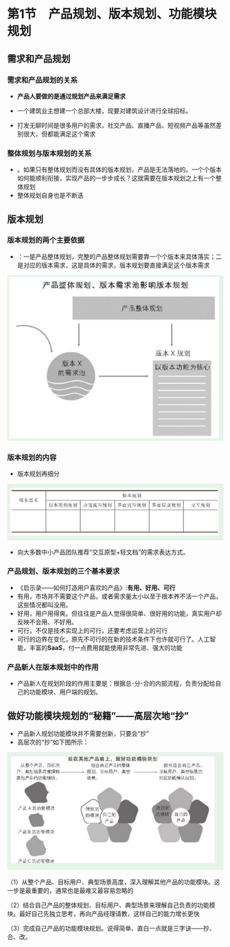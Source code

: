# 第1节　产品规划、版本规划、功能模块规划

## 需求和产品规划

### 需求和产品规划的关系

* **产品人要做的是通过规划产品来满足需求**

* 一个建筑业主想建一个总部大楼，现要对建筑设计进行全球招标。
* 打发无聊时间是很多用户的需求，社交产品、直播产品、短视频产品等虽然差别很大，但都能满足这个需求

### 整体规划与版本规划的关系

* 。如果只有整体规划而没有具体的版本规划，产品是无法落地的。一个个版本如何能顺利衔接，实现产品的一步步成长？这就需要在版本规划之上有一个整体规划
* 整体规划自身也是不断迭

## 版本规划

### 版本规划的两个主要依据

* ：一是产品整体规划，完整的产品整体规划需要靠一个个版本来具体落实；二是对应的版本需求，这是具体的需求，版本规划要直接满足这个版本需求

![image-20200318142321762](image-20200318142321762.png)

### 版本规划的内容

* 版本规划再细分

![image-20200318142515307](image-20200318142515307.png)

* 向大多数中小产品团队推荐“交互原型+轻文档”的需求表达方式。

### 产品规划、版本规划的三个基本要求

* 《启示录——如何打造用户喜欢的产品》:**有用、好用、可行**
* 有用，市场并不需要这个产品，或者需求量太小以至于根本养不活一个产品，这些情况都叫没用。
* 好用，用户用得爽。但往往是产品人觉得很简单、很好用的功能，真实用户却反映不会用、不好用。
* 可行，不仅是技术实现上的可行，还要考虑运营上的可行
* 可行的边界在变化，原先不可行的在新的技术条件下也许就可行了。人工智能，丰富的**SaaS**，付一点费用就能使用非常先进、强大的功能

### 产品新人在版本规划中的作用

* 产品新人在规划阶段的作用主要是：根据总-分-合的内部流程，负责分配给自己的功能模块、用户端的规划。

## 做好功能模块规划的“秘籍”——高层次地“抄”

* 产品新人规划功能模块并不需要创新，只要会“抄”
* 高层次的“抄”如下图所示：

![image-20200318143635213](image-20200318143635213.png)

（1）从整个产品、目标用户、典型场景高度，深入理解其他产品的功能模块。这一步是最重要的，通常也是最难又最容易忽略的

（2）结合自己产品的整体规划、目标用户、典型场景来理解自己负责的功能模块。最好自己先独立思考，再向产品经理请教，这样自己的能力增长更快

（3）完成自己产品的功能模块规划。说得简单、直白一点就是三字诀——抄、合、改。

